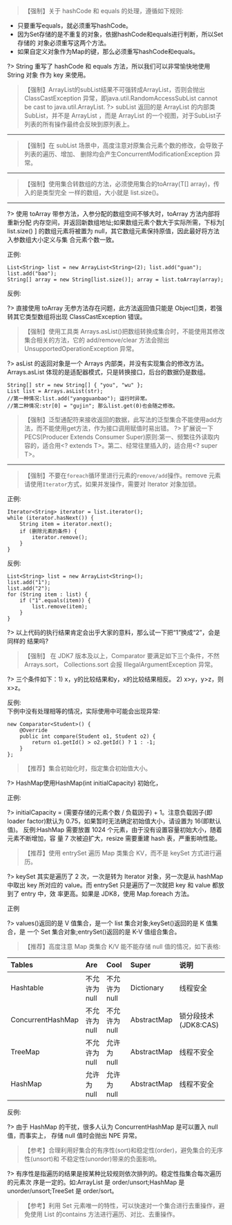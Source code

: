 >【强制】关于 hashCode 和 equals 的处理，遵循如下规则:  

- 只要重写equals，就必须重写hashCode。
- 因为Set存储的是不重复的对象，依据hashCode和equals进行判断，所以Set存储的 对象必须重写这两个方法。
- 如果自定义对象作为Map的键，那么必须重写hashCode和equals。

?> String 重写了 hashCode 和 equals 方法，所以我们可以非常愉快地使用 String 对象 作为 key 来使用。

>【强制】ArrayList的subList结果不可强转成ArrayList，否则会抛出ClassCastException 异常，即java.util.RandomAccessSubList cannot be cast to java.util.ArrayList. ?> subList 返回的是 ArrayList 的内部类 SubList，并不是 ArrayList ，而是 ArrayList 的一个视图，对于SubList子列表的所有操作最终会反映到原列表上。

---

>【强制】在 subList 场景中，高度注意对原集合元素个数的修改，会导致子列表的遍历、增加、 删除均会产生ConcurrentModificationException 异常。

---

>【强制】使用集合转数组的方法，必须使用集合的toArray(T[] array)，传入的是类型完全 一样的数组，大小就是 list.size()。

---

?> 使用 toArray 带参方法，入参分配的数组空间不够大时，toArray 方法内部将重新分配 内存空间，并返回新数组地址;如果数组元素个数大于实际所需，下标为[ list.size() ] 的数组元素将被置为 null，其它数组元素保持原值，因此最好将方法入参数组大小定义与集 合元素个数一致。

正例:

```
List<String> list = new ArrayList<String>(2); list.add("guan");
list.add("bao");
String[] array = new String[list.size()]; array = list.toArray(array);
```

反例:

?> 直接使用 toArray 无参方法存在问题，此方法返回值只能是 Object[]类，若强转其它类型数组将出现 ClassCastException 错误。

>【强制】使用工具类 Arrays.asList()把数组转换成集合时，不能使用其修改集合相关的方法，它的 add/remove/clear 方法会抛出 UnsupportedOperationException 异常。 

?> asList 的返回对象是一个 Arrays 内部类，并没有实现集合的修改方法。Arrays.asList 体现的是适配器模式，只是转换接口，后台的数据仍是数组。

```
String[] str = new String[] { "you", "wu" };
List list = Arrays.asList(str); 
//第一种情况:list.add("yangguanbao"); 运行时异常。
//第二种情况:str[0] = "gujin"; 那么list.get(0)也会随之修改。
```

>【强制】泛型通配符<? extends T>来接收返回的数据，此写法的泛型集合不能使用add方 法，而<? super T>不能使用get方法，作为接口调用赋值时易出错。 ?> 扩展说一下PECS(Producer Extends Consumer Super)原则:第一、频繁往外读取内 容的，适合用<? extends T>。第二、经常往里插入的，适合用<? super T>。

---

>【强制】不要在`foreach`循环里进行元素的`remove/add`操作。remove 元素请使用`Iterator`方式，如果并发操作，需要对 Iterator 对象加锁。

正例:

```
Iterator<String> iterator = list.iterator();
while (iterator.hasNext()) {
    String item = iterator.next();
    if (删除元素的条件) {
        iterator.remove();
    }
}
```

反例:

```
List<String> list = new ArrayList<String>();
list.add("1");
list.add("2");
for (String item : list) {
    if ("1".equals(item)) {
        list.remove(item);
    } 
}
```

?> 以上代码的执行结果肯定会出乎大家的意料，那么试一下把“1”换成“2”，会是同样的 结果吗?

>【强制】 在 JDK7 版本及以上，Comparator 要满足如下三个条件，不然 Arrays.sort， Collections.sort 会报 IllegalArgumentException 异常。

?> 三个条件如下：1) x，y的比较结果和y，x的比较结果相反。 2) x>y，y>z，则x>z。

反例:  
下例中没有处理相等的情况，实际使用中可能会出现异常:  
```
new Comparator<Student>() {
    @Override
    public int compare(Student o1, Student o2) {
        return o1.getId() > o2.getId() ? 1 : -1; 
    }
};
```
>【推荐】集合初始化时，指定集合初始值大小。

?> HashMap使用HashMap(int initialCapacity) 初始化，

正例:

?> initialCapacity = (需要存储的元素个数 / 负载因子) + 1。注意负载因子(即 loader factor)默认为 0.75，如果暂时无法确定初始值大小，请设置为 16(即默认值)。 反例:HashMap 需要放置 1024 个元素，由于没有设置容量初始大小，随着元素不断增加，容 量 7 次被迫扩大，resize 需要重建 hash 表，严重影响性能。

>【推荐】使用 entrySet 遍历 Map 类集合 KV，而不是 keySet 方式进行遍历。

?> keySet 其实是遍历了 2 次，一次是转为 Iterator 对象，另一次是从 hashMap 中取出 key 所对应的 value。而 entrySet 只是遍历了一次就把 key 和 value 都放到了 entry 中，效 率更高。如果是 JDK8，使用 Map.foreach 方法。

正例

?> values()返回的是 V 值集合，是一个 list 集合对象;keySet()返回的是 K 值集合，是 一个 Set 集合对象;entrySet()返回的是 K-V 值组合集合。

>【推荐】高度注意 Map 类集合 K/V 能不能存储 null 值的情况，如下表格:

| Tables             | Are           | Cool          |Super         |说明               |
|:------------------ |:------------- |:------------- |:-------------|:------------------|
| Hashtable          | 不允许为null   | 不允许为null   |Dictionary    |线程安全            |
| ConcurrentHashMap  | 不允许为null   | 不允许为null   |AbstractMap   |锁分段技术(JDK8:CAS)|
| TreeMap            | 不允许为null   | 允许为null     |AbstractMap   |线程不安全          |
| HashMap            |  允许为null    | 允许为null     |AbstractMap   |线程不安全          |
   
反例:

?> 由于 HashMap 的干扰，很多人认为 ConcurrentHashMap 是可以置入 null 值，而事实上， 存储 null 值时会抛出 NPE 异常。

>【参考】合理利用好集合的有序性(sort)和稳定性(order)，避免集合的无序性(unsort)和 不稳定性(unorder)带来的负面影响。

?> 有序性是指遍历的结果是按某种比较规则依次排列的。稳定性指集合每次遍历的元素次 序是一定的。如:ArrayList 是 order/unsort;HashMap 是 unorder/unsort;TreeSet 是 order/sort。

>【参考】利用 Set 元素唯一的特性，可以快速对一个集合进行去重操作，避免使用 List 的contains 方法进行遍历、对比、去重操作。